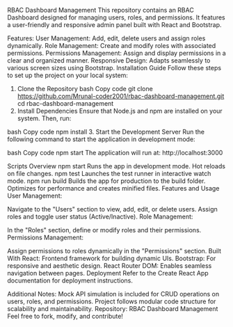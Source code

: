 RBAC Dashboard Management
This repository contains an RBAC Dashboard designed for managing users, roles, and permissions. It features a user-friendly and responsive admin panel built with React and Bootstrap.

Features:
User Management: Add, edit, delete users and assign roles dynamically.
Role Management: Create and modify roles with associated permissions.
Permissions Management: Assign and display permissions in a clear and organized manner.
Responsive Design: Adapts seamlessly to various screen sizes using Bootstrap.
Installation Guide
Follow these steps to set up the project on your local system:

1. Clone the Repository
bash
Copy code
git clone https://github.com/Mrunal-coder2001/rbac-dashboard-management.git
cd rbac-dashboard-management
2. Install Dependencies
Ensure that Node.js and npm are installed on your system. Then, run:

bash
Copy code
npm install
3. Start the Development Server
Run the following command to start the application in development mode:

bash
Copy code
npm start
The application will run at: http://localhost:3000

Scripts Overview
npm start
Runs the app in development mode.
Hot reloads on file changes.
npm test
Launches the test runner in interactive watch mode.
npm run build
Builds the app for production to the build folder.
Optimizes for performance and creates minified files.
Features and Usage
User Management:

Navigate to the "Users" section to view, add, edit, or delete users.
Assign roles and toggle user status (Active/Inactive).
Role Management:

In the "Roles" section, define or modify roles and their permissions.
Permissions Management:

Assign permissions to roles dynamically in the "Permissions" section.
Built With
React: Frontend framework for building dynamic UIs.
Bootstrap: For responsive and aesthetic design.
React Router DOM: Enables seamless navigation between pages.
Deployment
Refer to the Create React App documentation for deployment instructions.

Additional Notes:
Mock API simulation is included for CRUD operations on users, roles, and permissions.
Project follows modular code structure for scalability and maintainability.
Repository: RBAC Dashboard Management
Feel free to fork, modify, and contribute!
